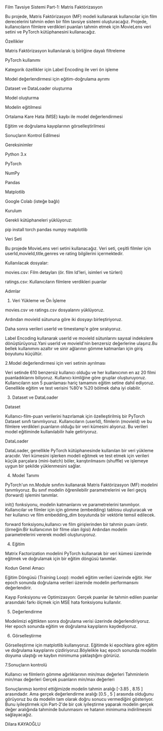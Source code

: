 Film Tavsiye Sistemi Part-1: Matris Faktörizasyon

Bu projede, Matris Faktörizasyon (MF) modeli kullanarak kullanıcılar için film derecelerini tahmin eden bir film tavsiye sistemi oluşturacağız. Projede, kullanıcıların filmlere verdikleri puanları tahmin etmek için MovieLens veri setini ve PyTorch kütüphanesini kullanacağız.

Özellikler

Matris Faktörizasyon kullanılarak iş birliğine dayalı filtreleme

PyTorch kullanımı

Kategorik özellikler için Label Encoding ile veri ön işleme

Model değerlendirmesi için eğitim-doğrulama ayrımı

Dataset ve DataLoader oluşturma

Model oluşturma

Modelin eğitilmesi

Ortalama Kare Hata (MSE) kaybı ile model değerlendirmesi

Eğitim ve doğrulama kayıplarının görselleştirilmesi

Sonuçların Kontrol Edilmesi


Gereksinimler

Python 3.x

PyTorch

NumPy

Pandas

Matplotlib

Google Colab (isteğe bağlı)



Kurulum

Gerekli kütüphaneleri yüklüyoruz:

pip install torch pandas numpy matplotlib



Veri Seti

Bu projede MovieLens veri setini kullanacağız. Veri seti, çeşitli filmler için userId,movieId,title,genres ve rating bilgilerini içermektedir. 

Kullanılacak dosyalar:

movies.csv: Film detayları (ör. film Id'leri, isimleri ve türleri)

ratings.csv: Kullanıcıların filmlere verdikleri puanlar




Adımlar


1. Veri Yükleme ve Ön İşleme

movies.csv ve ratings.csv dosyalarını yüklüyoruz.

Ardından movieId sütununa göre iki dosyayı birleştiriyoruz.

Daha sonra verileri userId ve timestamp'e göre sıralıyoruz.

Label Encoding kullanarak userId ve movieId sütunlarını sayısal indekslere dönüştürüyoruz.Yani userId ve movieId'nin benzersiz değerlerine ulaşırız.Bu bellek kullanımını azaltır ve sinir ağlarının gömme katmanları için giriş boyutunu küçültür.



2.Model değerlendirmesi için veri setinin ayrılması 

Veri setinde 610 benzersiz kullanıcı olduğu ve her kullanıcının en az 20 filmi puanladıklarını biliyoruz.
Kullanıcı kimliğine göre gruplar oluşturuyoruz.
Kullanıcıların son 5 puanlaması hariç tamamını eğitim setine dahil ediyoruz.
Genellikle eğitim ve test verisini %80'e %20 bölmek daha iyi olabilir. 


3. Dataset ve DataLoader

Dataset

Kullanıcı-film-puan verilerini hazırlamak için özelleştirilmiş bir PyTorch Dataset sınıfı tanımlıyoruz.
Kullanıcıların (userId), filmlerin (movieId) ve bu filmlere verdikleri puanların olduğu bir veri kümesini alıyoruz.
Bu verileri model eğitiminde kullanılabilir hale getiriyoruz.

DataLoader

DataLoader, genellikle PyTorch kütüphanesinde kullanılan bir veri yükleme aracıdır.
Veri kümesini işlerken modeli eğitmek ve test etmek için verileri küçük parçalara (mini-batch) böler, karıştırılmasını (shuffle) ve işlemeye uygun bir şekilde yüklenmesini sağlar.


4. Model Tanımı

PyTorch'un nn.Module sınıfını kullanarak Matris Faktörizasyon (MF) modelini tanımlıyoruz.
Bu sınıf modelin öğrenilebilir parametrelerini ve ileri geçiş (forward) işlemini tanımlar.

init() fonksiyonu, modelin katmanlarını ve parametrelerini tanımlıyor.
Kullanıcılar ve filmler için için gömme (embedding) tablosu oluşturacak ve her kullanıcı ve film embedding_dim boyutunda bir vektörle temsil edilecek.

forward fonksiyonu,kullanıcı ve film girişlerinden bir tahmin puanı üretir.(örneğin:Bir kullanıcının bir filme olan ilgisi)
Ardından modelin parametrelerini vererek modeli oluşturuyoruz.


4. Eğitim

Matrix Factorization modelini PyTorch kullanarak bir veri kümesi üzerinde eğitmek ve doğrulamak için bir eğitim döngüsü tanımlar.

Kodun Genel Amacı

Eğitim Döngüsü (Training Loop):
modeli eğitim verileri üzerinde eğitir.
Her epoch sonunda doğrulama verileri üzerinde modelin performansını değerlendirir.

Kayıp Fonksiyonu ve Optimizasyon:
Gerçek puanlar ile tahmin edilen puanlar arasındaki farkı ölçmek için MSE hata fonksiyonu kullanılır.  


5. Değerlendirme

Modelimizi eğittikten sonra doğrulama verisi üzerinde değerlendiriyoruz.
Her epoch sonunda eğitim ve doğrulama kayıplarını kaydediyoruz.


6. Görselleştirme

Görselleştirme için matplotlib kullanıyoruz.
Eğitimde ki epochlara göre eğitim ve doğrulama kayıplarını çizdiriyoruz.Böylelikle kaç epoch sonunda modelin doyuma ulaştığı ve kaybın minimuma yaklaştığını görürüz.



7.Sonuçların kontrolü

Kullanıcı ve filmlerin gömme ağırlıklarının min/max değerleri
Tahminlerin min/max değerleri
Gerçek puanların min/max değerleri

Sonuçlarımızı kontrol ettiğimizde modelin tahmin aralığı [-3.85 , 8.15 ] arasındadır. Ama gerçek değerlendirme aralığı [0.5 , 5 ] arasında olduğunu görüyoruz bu da modelin tam olarak doğru sonucu vermediğini gösteriyor.
Bunu iyileştirmek için Part-2'de bir çok iyileştirme yaparak modelin gerçek değer aralığında tahminde bulunmasını ve hatanın minimuma indirilmesini sağlayacağız. 


Dilara KAYAOĞLU